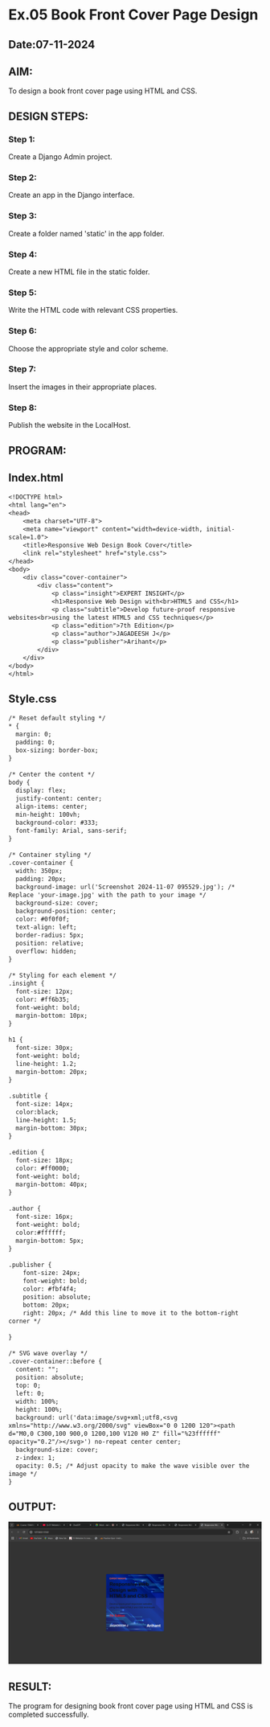 # Ex.05 Book Front Cover Page Design
## Date:07-11-2024

## AIM:
To design a book front cover page using HTML and CSS.

## DESIGN STEPS:

### Step 1:
Create a Django Admin project.

### Step 2:
Create an app in the Django interface.

### Step 3:
Create a folder named 'static' in the app folder.

### Step 4:
Create a new HTML file in the static folder.

### Step 5:
Write the HTML code with relevant CSS properties.

### Step 6:
Choose the appropriate style and color scheme.

### Step 7:
Insert the images in their appropriate places.

### Step 8:
Publish the website in the LocalHost.

## PROGRAM:

## Index.html
```
<!DOCTYPE html>
<html lang="en">
<head>
    <meta charset="UTF-8">
    <meta name="viewport" content="width=device-width, initial-scale=1.0">
    <title>Responsive Web Design Book Cover</title>
    <link rel="stylesheet" href="style.css">
</head>
<body>
    <div class="cover-container">
        <div class="content">
            <p class="insight">EXPERT INSIGHT</p>
            <h1>Responsive Web Design with<br>HTML5 and CSS</h1>
            <p class="subtitle">Develop future-proof responsive websites<br>using the latest HTML5 and CSS techniques</p>
            <p class="edition">7th Edition</p>
            <p class="author">JAGADEESH J</p>
            <p class="publisher">Arihant</p>
        </div>
    </div>
</body>
</html>
```

## Style.css
```
/* Reset default styling */
* {
  margin: 0;
  padding: 0;
  box-sizing: border-box;
}

/* Center the content */
body {
  display: flex;
  justify-content: center;
  align-items: center;
  min-height: 100vh;
  background-color: #333;
  font-family: Arial, sans-serif;
}

/* Container styling */
.cover-container {
  width: 350px;
  padding: 20px;
  background-image: url('Screenshot 2024-11-07 095529.jpg'); /* Replace 'your-image.jpg' with the path to your image */
  background-size: cover;
  background-position: center;
  color: #0f0f0f;
  text-align: left;
  border-radius: 5px;
  position: relative;
  overflow: hidden;
}

/* Styling for each element */
.insight {
  font-size: 12px;
  color: #ff6b35;
  font-weight: bold;
  margin-bottom: 10px;
}

h1 {
  font-size: 30px;
  font-weight: bold;
  line-height: 1.2;
  margin-bottom: 20px;
}

.subtitle {
  font-size: 14px;
  color:black;
  line-height: 1.5;
  margin-bottom: 30px;
}

.edition {
  font-size: 18px;
  color: #ff0000;
  font-weight: bold;
  margin-bottom: 40px;
}

.author {
  font-size: 16px;
  font-weight: bold;
  color:#ffffff;
  margin-bottom: 5px;
}

.publisher {
    font-size: 24px;
    font-weight: bold;
    color: #fbf4f4;
    position: absolute;
    bottom: 20px;
    right: 20px; /* Add this line to move it to the bottom-right corner */

}

/* SVG wave overlay */
.cover-container::before {
  content: "";
  position: absolute;
  top: 0;
  left: 0;
  width: 100%;
  height: 100%;
  background: url('data:image/svg+xml;utf8,<svg xmlns="http://www.w3.org/2000/svg" viewBox="0 0 1200 120"><path d="M0,0 C300,100 900,0 1200,100 V120 H0 Z" fill="%23ffffff" opacity="0.2"/></svg>') no-repeat center center;
  background-size: cover;
  z-index: 1;
  opacity: 0.5; /* Adjust opacity to make the wave visible over the image */
}
```


## OUTPUT:
![alt text](<Screenshot (10).png>)


## RESULT:
The program for designing book front cover page using HTML and CSS is completed successfully.
